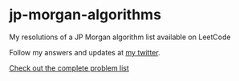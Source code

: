 # jp-morgan-algorithms
My resolutions of a JP Morgan algorithm list available on LeetCode

Follow my answers and updates at [my twitter](https://twitter.com/ducaswtf).

[Check out the complete problem list](https://leetcode.com/discuss/interview-question/4340940/jpmorgan-chase-oa-questions)
